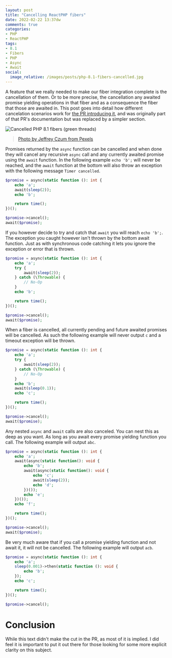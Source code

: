 ```yaml
---
layout: post
title: "Cancelling ReactPHP fibers"
date: 2022-02-22 13:37dw
comments: true
categories:
- PHP
- ReactPHP
tags:
- 8.1
- Fibers
- PHP
- Async
- Await
social:
  image_relative: /images/posts/php-8.1-fibers-cancelled.jpg
---
```


A feature that we really needed to make our fiber integration complete is the cancellation of them. Or to be more 
precise, the cancellation any awaited promise yielding operations in that fiber and as a consequence the fiber that 
those are awaited in. This post goes into detail how different cancelation scenarios work for 
[the PR introducing it](https://github.com/reactphp/async/pull/20), and was originally part of that PR's documentation 
but was replaced by a simpler section.

![Cancelled PHP 8.1 fibers (green threads)](/images/posts/php-8.1-fibers-cancelled.jpg)
> [Photo by Jeffrey Czum from Pexels](https://www.pexels.com/photo/concrete-building-under-blue-sky-4004291/)

<!-- More -->

Promises returned by the `async` function can be cancelled and when done they will cancel any recursive `async` call
and any currently awaited promise using the `await` function. In the following example `echo 'b';` will never
be reached, and the `await` function at the bottom will also throw an exception with the following message
`Timer cancelled`.

```php
$promise = async(static function (): int {
    echo 'a';
    await(sleep(2));
    echo 'b';

    return time();
})();

$promise->cancel();
await($promise);
```

If you however decide to try and catch that `await` you will reach `echo 'b';`. The exception you caught however
isn't thrown by the bottom await function. Just as with synchronous code catching it lets you ignore the exception or
error that is thrown.

```php
$promise = async(static function (): int {
    echo 'a';
    try {
        await(sleep(2));
    } catch (\Throwable) {
        // No-Op
    }
    echo 'b';

    return time();
})();

$promise->cancel();
await($promise);
```

When a fiber is cancelled, all currently pending and future awaited promises will be cancelled. As such the following
example will never output `c` and a timeout exception will be thrown.

```php
$promise = async(static function (): int {
    echo 'a';
    try {
        await(sleep(2));
    } catch (\Throwable) {
        // No-Op
    }
    echo 'b';
    await(sleep(0.1));
    echo 'c';

    return time();
})();

$promise->cancel();
await($promise);
```

Any nested `async` and `await` calls are also canceled. You can nest this as deep as you want. As long as you await
every promise yielding function you call. The following example will output `abc`.

```php
$promise = async(static function (): int {
    echo 'a';
    await(async(static function(): void {
        echo 'b';
        await(async(static function(): void {
            echo 'c';
            await(sleep(2));
            echo 'd';
        })());
        echo 'e';
    })());
    echo 'f';

    return time();
})();

$promise->cancel();
await($promise);
```

Be very much aware that if you call a promise yielding function and not await it, it will not be cancelled. The
following example will output `acb`.

```php
$promise = async(static function (): int {
    echo 'a';
    sleep(0.001)->then(static function (): void {
        echo 'b';
    });
    echo 'c';

    return time();
})();

$promise->cancel();
```

# Conclusion

While this text didn't make the cut in the PR, as most of it is implied. I did feel it is important to put it out there for those looking for some more explicit clarity on this subject.
